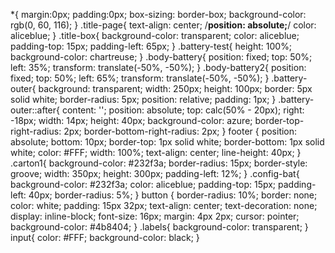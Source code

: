 *{
    margin:0px;
    padding:0px;
    box-sizing: border-box;
    background-color: rgb(0, 60, 116);
}
.title-page{
    text-align: center;
    /**position: absolute;**/
    color: aliceblue;
}
.title-box{
    background-color: transparent;
    color: aliceblue;
    padding-top: 15px;
    padding-left: 65px;
}
.battery-test{
    height: 100%;
    background-color: chartreuse;
}
.body-battery{
    position: fixed;
    top: 50%;
    left: 35%;
    transform: translate(-50%, -50%);
}
.body-battery2{
  position: fixed;
  top: 50%;
  left: 65%;
  transform: translate(-50%, -50%);
}
.battery-outer{
    background: transparent;
    width: 250px;
    height: 100px;
    border: 5px solid white;
    border-radius: 5px;
    position: relative;
    padding: 1px;
}
.battery-outer::after{
    content: '';
    position: absolute;
    top: calc(50% - 20px);
    right: -18px;
    width: 14px;
    height: 40px;
    background-color: azure;
    border-top-right-radius: 2px;
    border-bottom-right-radius: 2px;
}
footer {
    position: absolute;
    bottom: 10px;
    border-top: 1px solid white;
    border-bottom: 1px solid white;
    color: #FFF;
    width: 100%;
    text-align: center;
    line-height: 40px;
}
  .carton1{
    background-color: #232f3a;
    border-radius: 15px;
    border-style: groove;
    width: 350px;
    height: 300px;
    padding-left: 12%;
  }
  .config-bat{
    background-color: #232f3a;
    color: aliceblue;
    padding-top: 15px;
    padding-left: 40px;
    border-radius: 5%;
}
button {
  border-radius: 10%;
  border: none;
  color: white;
  padding: 15px 32px;
  text-align: center;
  text-decoration: none;
  display: inline-block;
  font-size: 16px;
  margin: 4px 2px;
  cursor: pointer;
  background-color: #4b8404;
}
.labels{
  background-color: transparent;
}
input{
  color: #FFF;
  background-color: black;
}
